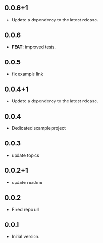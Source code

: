 ## 0.0.6+1

 - Update a dependency to the latest release.

## 0.0.6

 - **FEAT**: improved tests.

## 0.0.5

 - fix example link

## 0.0.4+1

 - Update a dependency to the latest release.

## 0.0.4

 - Dedicated example project

## 0.0.3

 - update topics

## 0.0.2+1

 - update readme

## 0.0.2

 - Fixed repo url

## 0.0.1

- Initial version.
